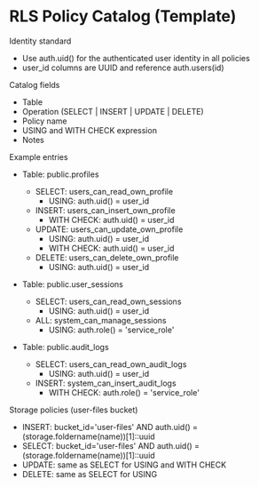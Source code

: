 # RLS Policy Catalog (Template)

Identity standard
- Use auth.uid() for the authenticated user identity in all policies
- user_id columns are UUID and reference auth.users(id)

Catalog fields
- Table
- Operation (SELECT | INSERT | UPDATE | DELETE)
- Policy name
- USING and WITH CHECK expression
- Notes

Example entries
- Table: public.profiles
  - SELECT: users_can_read_own_profile
    - USING: auth.uid() = user_id
  - INSERT: users_can_insert_own_profile
    - WITH CHECK: auth.uid() = user_id
  - UPDATE: users_can_update_own_profile
    - USING: auth.uid() = user_id
    - WITH CHECK: auth.uid() = user_id
  - DELETE: users_can_delete_own_profile
    - USING: auth.uid() = user_id

- Table: public.user_sessions
  - SELECT: users_can_read_own_sessions
    - USING: auth.uid() = user_id
  - ALL: system_can_manage_sessions
    - USING: auth.role() = 'service_role'

- Table: public.audit_logs
  - SELECT: users_can_read_own_audit_logs
    - USING: auth.uid() = user_id
  - INSERT: system_can_insert_audit_logs
    - WITH CHECK: auth.role() = 'service_role'

Storage policies (user-files bucket)
- INSERT: bucket_id='user-files' AND auth.uid() = (storage.foldername(name))[1]::uuid
- SELECT: bucket_id='user-files' AND auth.uid() = (storage.foldername(name))[1]::uuid
- UPDATE: same as SELECT for USING and WITH CHECK
- DELETE: same as SELECT for USING
